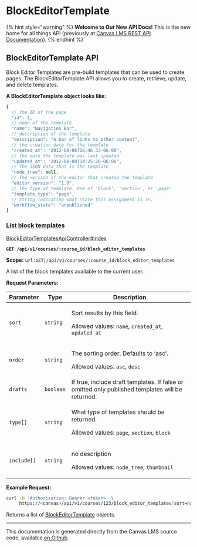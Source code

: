 # BlockEditorTemplate

{% hint style="warning" %}
**Welcome to Our New API Docs!** This is the new home for all things API (previously at [Canvas LMS REST API Documentation](https://api.instructure.com)).
{% endhint %}

## BlockEditorTemplate API

Block Editor Templates are pre-build templates that can be used to create pages. The BlockEditorTemplate API allows you to create, retrieve, update, and delete templates.

**A BlockEditorTemplate object looks like:**

```js
{
  // the ID of the page
  "id": 1,
  // name of the template
  "name": "Navigation Bar",
  // description of the template
  "description": "A bar of links to other content",
  // the creation date for the template
  "created_at": "2012-08-06T16:46:33-06:00",
  // the date the template was last updated
  "updated_at": "2012-08-08T14:25:20-06:00",
  // The JSON data that is the template
  "node_tree": null,
  // The version of the editor that created the template
  "editor_version": "1.0",
  // The type of template. One of 'block', 'section', or 'page'
  "template_type": "page",
  // String indicating what state this assignment is in.
  "workflow_state": "unpublished"
}
```

### [List block templates](#method.block_editor_templates_api.index) <a href="#method.block_editor_templates_api.index" id="method.block_editor_templates_api.index"></a>

[BlockEditorTemplatesApiController#index](https://github.com/instructure/canvas-lms/blob/master/app/controllers/block_editor_templates_api_controller.rb)

**`GET /api/v1/courses/:course_id/block_editor_templates`**

**Scope:** `url:GET|/api/v1/courses/:course_id/block_editor_templates`

A list of the block templates available to the current user.

**Request Parameters:**

| Parameter   | Type      | Description                                                                                                                         |
| ----------- | --------- | ----------------------------------------------------------------------------------------------------------------------------------- |
| `sort`      | `string`  | <p>Sort results by this field.</p><p>Allowed values: <code>name</code>, <code>created_at</code>, <code>updated_at</code></p>        |
| `order`     | `string`  | <p>The sorting order. Defaults to ‘asc’.</p><p>Allowed values: <code>asc</code>, <code>desc</code></p>                              |
| `drafts`    | `boolean` | If true, include draft templates. If false or omitted only published templates will be returned.                                    |
| `type[]`    | `string`  | <p>What type of templates should be returned.</p><p>Allowed values: <code>page</code>, <code>section</code>, <code>block</code></p> |
| `include[]` | `string`  | <p>no description</p><p>Allowed values: <code>node_tree</code>, <code>thumbnail</code></p>                                          |

**Example Request:**

```bash
curl -H 'Authorization: Bearer <token>' \
     https://<canvas>/api/v1/courses/123/block_editor_templates?sort=name&order=asc&drafts=true
```

Returns a list of [BlockEditorTemplate](#blockeditortemplate) objects.

---

This documentation is generated directly from the Canvas LMS source code, available [on Github](https://github.com/instructure/canvas-lms).

